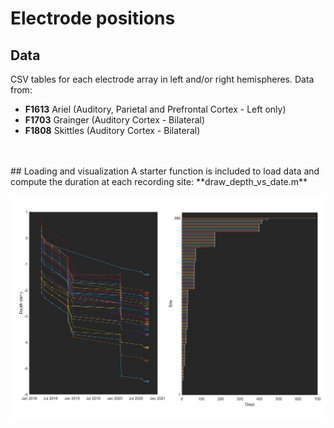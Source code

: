 # Electrode positions

## Data
CSV tables for each electrode array in left and/or right hemispheres. Data from:

- **F1613** Ariel (Auditory, Parietal and Prefrontal Cortex - Left only)
- **F1703** Grainger (Auditory Cortex - Bilateral)
- **F1808** Skittles (Auditory Cortex - Bilateral)
<br/>
<br/>
## Loading and visualization
A starter function is included to load data and compute the duration at each recording site: **draw_depth_vs_date.m**

![F1808_Right](F1808_Right.png)
